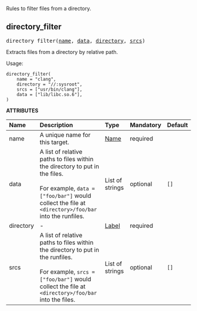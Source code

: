 <!-- Generated with Stardoc: http://skydoc.bazel.build -->

Rules to filter files from a directory.

<a id="directory_filter"></a>

## directory_filter

<pre>
directory_filter(<a href="#directory_filter-name">name</a>, <a href="#directory_filter-data">data</a>, <a href="#directory_filter-directory">directory</a>, <a href="#directory_filter-srcs">srcs</a>)
</pre>

Extracts files from a directory by relative path.

Usage:

```
directory_filter(
    name = "clang",
    directory = "//:sysroot",
    srcs = ["usr/bin/clang"],
    data = ["lib/libc.so.6"],
)
```


**ATTRIBUTES**


| Name  | Description | Type | Mandatory | Default |
| :------------- | :------------- | :------------- | :------------- | :------------- |
| <a id="directory_filter-name"></a>name |  A unique name for this target.   | <a href="https://bazel.build/concepts/labels#target-names">Name</a> | required |  |
| <a id="directory_filter-data"></a>data |  A list of relative paths to files within the directory to put in the files.<br><br>For example, <code>data = ["foo/bar"]</code> would collect the file at <code>&lt;directory&gt;/foo/bar</code> into the runfiles.   | List of strings | optional | <code>[]</code> |
| <a id="directory_filter-directory"></a>directory |  -   | <a href="https://bazel.build/concepts/labels">Label</a> | required |  |
| <a id="directory_filter-srcs"></a>srcs |  A list of relative paths to files within the directory to put in the runfiles.<br><br>For example, <code>srcs = ["foo/bar"]</code> would collect the file at <code>&lt;directory&gt;/foo/bar</code> into the files.   | List of strings | optional | <code>[]</code> |


